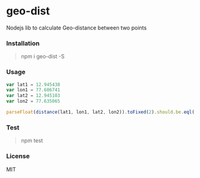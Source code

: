 # geo-dist
Nodejs lib to calculate Geo-distance between two points

### Installation
> npm i geo-dist -S

### Usage
```javascript
var lat1 = 12.945438
var lon1 = 77.606741
var lat2 = 12.945103
var lon2 = 77.635065

parseFloat(distance(lat1, lon1, lat2, lon2)).toFixed(2).should.be.eql('3.07')
```

### Test
> npm test

### License
MIT
